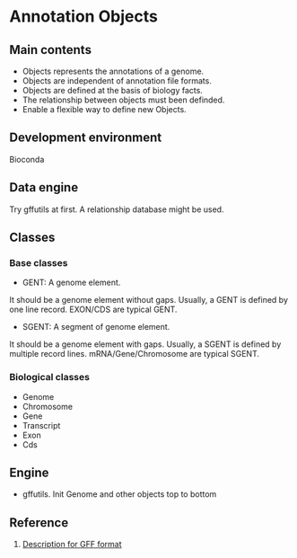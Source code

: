 # Annotation Objects

## Main contents

* Objects represents the annotations of a genome.
* Objects are independent of annotation file formats.
* Objects are defined at the basis of biology facts.
* The relationship between objects must been definded.
* Enable a flexible way to define new Objects.

## Development environment

Bioconda

## Data engine

Try gffutils at first. A relationship database might be used.

## Classes

### Base classes

* GENT: A genome element.

It should be a genome element without gaps. Usually, a GENT is defined by one line record. EXON/CDS are typical GENT.

* SGENT: A segment of genome element.

It should be a genome element with gaps. Usually, a SGENT is defined by multiple record lines. mRNA/Gene/Chromosome are typical SGENT. 

### Biological classes

* Genome
* Chromosome
* Gene
* Transcript
* Exon
* Cds

## Engine

* gffutils. Init Genome and other objects top to bottom

## Reference

1. [Description for GFF format](https://gmod.org/wiki/GFF2)
